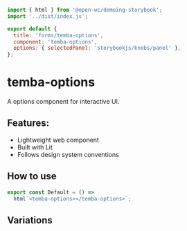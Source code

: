 ```js script
import { html } from '@open-wc/demoing-storybook';
import '../dist/index.js';

export default {
  title: 'forms/temba-options',
  component: 'temba-options',
  options: { selectedPanel: 'storybookjs/knobs/panel' },
};
```

# temba-options

A options component for interactive UI.

## Features:

- Lightweight web component
- Built with Lit
- Follows design system conventions

## How to use

```js preview-story
export const Default = () =>
  html`<temba-options></temba-options>`;
```

## Variations

